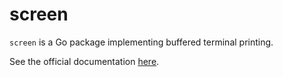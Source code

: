 # screen

`screen` is a Go package implementing buffered terminal printing.

See the official documentation [here](http://pkg.go.dev/github.com/barrettj12/screen).